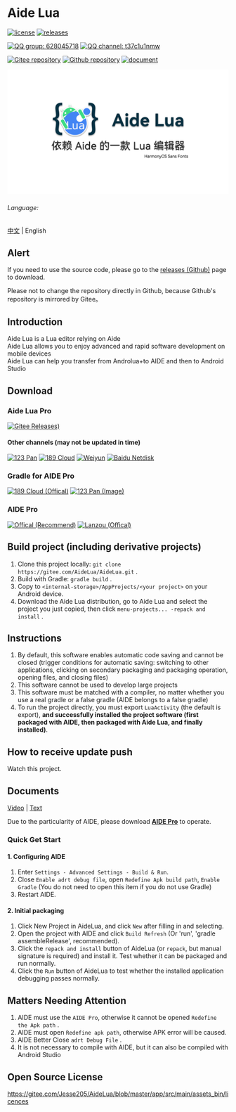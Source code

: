 # Aide Lua

[![license](https://img.shields.io/github/license/AideLua/AideLua)](LICENSE)
[![releases](https://img.shields.io/github/v/tag/AideLua/AideLua?color=C71D23&label=releases&logo=gitee)](https://gitee.com/AideLua/AideLua/releases)

[![QQ group: 628045718](https://img.shields.io/badge/QQ_group-628045718-0099FF?logo=tencentqq)](https://jq.qq.com/?_wv=1027&k=41q8mp8y)
[![QQ channel: t37c1u1nmw](https://img.shields.io/badge/QQ_channel-t37c1u1nmw-0099FF?logo=tencentqq)](https://pd.qq.com/s/ncghvc)

[![Gitee repository](https://img.shields.io/badge/Gitee-repository-C71D23?logo=gitee)](https://gitee.com/AideLua/AideLua/)
[![Github repository](https://img.shields.io/badge/Github-repository-0969DA?logo=github)](https://github.com/AideLua/AideLua)
[![document](https://img.shields.io/badge/documents-Chinese-3F51B5)](https://aidelua.github.io/AideLua/)

![cover](images/ic_cover-aidelua.png)

###### Language:

[中文](README.md) | English

## Alert

If you need to use the source code, please go to the [releases (Github)](https://github.com/Jesse205/AideLua/releases/latest) page to download.

Please not to change the repository directly in Github, because Github's repository is mirrored by Gitee。

## Introduction

Aide Lua is a Lua editor relying on Aide   
Aide Lua allows you to enjoy advanced and rapid software development on mobile devices   
Aide Lua can help you transfer from Androlua+to AIDE and then to Android Studio

## Download

### Aide Lua Pro

[![Gitee Releases)](https://img.shields.io/github/v/tag/AideLua/AideLua?color=C71D23&label=Gitee+Releases&logo=gitee)](https://gitee.com/AideLua/AideLua/releases/latest)

#### Other channels (may not be updated in time)

[![123 Pan](https://img.shields.io/badge/123_Pan--597dfc)](https://www.123pan.com/s/G7a9-Yzck)
[![189 Cloud](https://img.shields.io/badge/189_Cloud--DF9C1F)](https://cloud.189.cn/t/ZZ7RzijyqiUv)
[![Weiyun](https://img.shields.io/badge/Weiyun--2980ff)](https://share.weiyun.com/oLiNtxMR)
[![Baidu Netdisk](https://img.shields.io/badge/Baidu_Netdisk-jxnb-06a7ff)](https://pan.baidu.com/s/1j1RwisPR8iq1fPS3O_fl7Q?pwd=jxnb)

### Gradle for AIDE Pro

[![189 Cloud (Offical)](https://img.shields.io/badge/189_Cloud-Offical-DF9C1F)](https://cloud.189.cn/t/jAFR7vAVniuu)
[![123 Pan (Image)](https://img.shields.io/badge/123_Pan-Image-597dfc)](https://www.123pan.com/s/G7a9-c9ek)

### AIDE Pro

[![Offical (Recommend)](https://img.shields.io/badge/Offical_website-Recommend-28B6F6)](https://www.aidepro.top/)
[![Lanzou (Offical)](https://img.shields.io/badge/Lanzou-v2.6.45-FF6600?logo=icloud&logoColor=white)](https://www.lanzouy.com/b00zdhbeb)

## Build project (including derivative projects)

1. Clone this project locally: `git clone https://gitee.com/AideLua/AideLua.git` .
2. Build with Gradle: `gradle build` .
3. Copy to `<internal-storage>/AppProjects/<your project>` on your Android device.
4. Download the Aide Lua distribution, go to Aide Lua and select the project you just copied, then click `menu-projects... -repack and install` .

## Instructions

1. By default, this software enables automatic code saving and cannot be closed (trigger conditions for automatic saving: switching to other applications, clicking on secondary packaging and packaging operation, opening files, and closing files)
2. This software cannot be used to develop large projects
3. This software must be matched with a compiler, no matter whether you use a real gradle or a false gradle (AIDE belongs to a false gradle)
4. To run the project directly, you must export `LuaActivity` (the default is export), __and successfully installed the project software (first packaged with AIDE, then packaged with Aide Lua, and finally installed)__.

## How to receive update push

Watch this project.

## Documents

[Video](https://space.bilibili.com/1229937144) |
[Text](https://jesse205.github.io/AideLua/)

Due to the particularity of AIDE, please download [__AIDE Pro__](https://aidepro.top/) to operate.

### Quick Get Start

#### 1. Configuring AIDE

1. Enter `Settings - Advanced Settings - Build & Run`.
2. Close `Enable adrt debug file`, open `Redefine Apk build path`, `Enable Gradle` (You do not need to open this item if you do not use Gradle)
3. Restart AIDE.

#### 2. Initial packaging

1. Click New Project in AideLua, and click `New` after filling in and selecting.
2. Open the project with AIDE and click `Build Refresh` (Or 'run', 'gradle assembleRelease', recommended).
3. Click the `repack and install` button of AideLua (or `repack`, but manual signature is required) and install it. Test whether it can be packaged and run normally.
4. Click the `Run` button of AideLua to test whether the installed application debugging passes normally.

## Matters Needing Attention

1. AIDE must use the `AIDE Pro`, otherwise it cannot be opened `Redefine the Apk path` .
2. AIDE must open `Redefine apk path`, otherwise APK error will be caused.
3. AIDE Better Close `adrt Debug File` .
4. It is not necessary to compile with AIDE, but it can also be compiled with Android Studio

## Open Source License

<https://gitee.com/Jesse205/AideLua/blob/master/app/src/main/assets_bin/licences>
